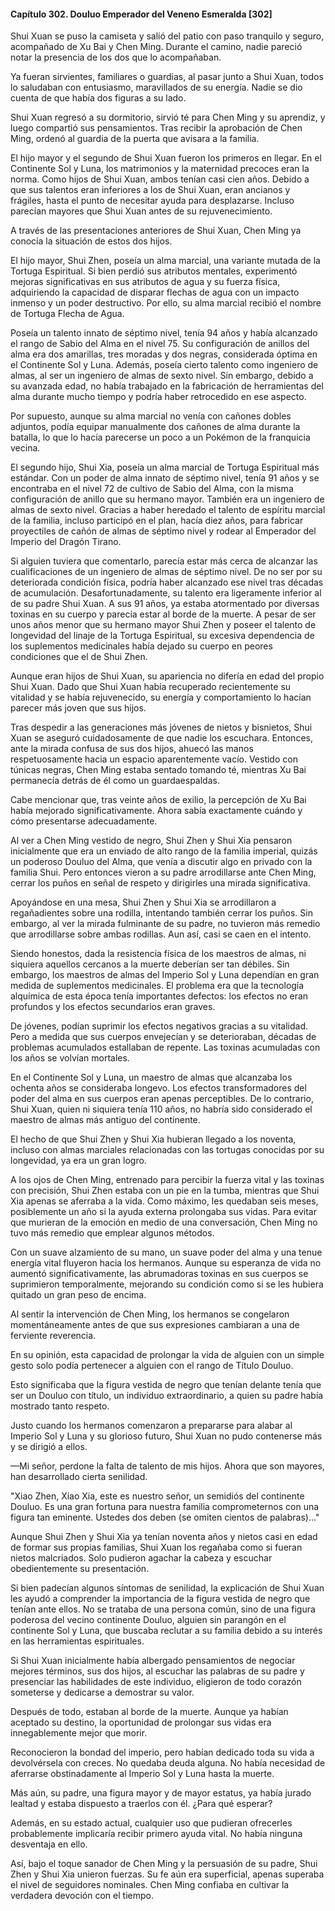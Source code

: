 
#### Capítulo 302. Douluo Emperador del Veneno Esmeralda [302]


Shui Xuan se puso la camiseta y salió del patio con paso tranquilo y seguro, acompañado de Xu Bai y Chen Ming. Durante el camino, nadie pareció notar la presencia de los dos que lo acompañaban.

Ya fueran sirvientes, familiares o guardias, al pasar junto a Shui Xuan, todos lo saludaban con entusiasmo, maravillados de su energía. Nadie se dio cuenta de que había dos figuras a su lado.

Shui Xuan regresó a su dormitorio, sirvió té para Chen Ming y su aprendiz, y luego compartió sus pensamientos. Tras recibir la aprobación de Chen Ming, ordenó al guardia de la puerta que avisara a la familia.

El hijo mayor y el segundo de Shui Xuan fueron los primeros en llegar. En el Continente Sol y Luna, los matrimonios y la maternidad precoces eran la norma. Como hijos de Shui Xuan, ambos tenían casi cien años. Debido a que sus talentos eran inferiores a los de Shui Xuan, eran ancianos y frágiles, hasta el punto de necesitar ayuda para desplazarse. Incluso parecían mayores que Shui Xuan antes de su rejuvenecimiento.

A través de las presentaciones anteriores de Shui Xuan, Chen Ming ya conocía la situación de estos dos hijos.

El hijo mayor, Shui Zhen, poseía un alma marcial, una variante mutada de la Tortuga Espiritual. Si bien perdió sus atributos mentales, experimentó mejoras significativas en sus atributos de agua y su fuerza física, adquiriendo la capacidad de disparar flechas de agua con un impacto inmenso y un poder destructivo. Por ello, su alma marcial recibió el nombre de Tortuga Flecha de Agua.

Poseía un talento innato de séptimo nivel, tenía 94 años y había alcanzado el rango de Sabio del Alma en el nivel 75. Su configuración de anillos del alma era dos amarillas, tres moradas y dos negras, considerada óptima en el Continente Sol y Luna. Además, poseía cierto talento como ingeniero de almas, al ser un ingeniero de almas de sexto nivel. Sin embargo, debido a su avanzada edad, no había trabajado en la fabricación de herramientas del alma durante mucho tiempo y podría haber retrocedido en ese aspecto.

Por supuesto, aunque su alma marcial no venía con cañones dobles adjuntos, podía equipar manualmente dos cañones de alma durante la batalla, lo que lo hacía parecerse un poco a un Pokémon de la franquicia vecina.

El segundo hijo, Shui Xia, poseía un alma marcial de Tortuga Espiritual más estándar. Con un poder de alma innato de séptimo nivel, tenía 91 años y se encontraba en el nivel 72 de cultivo de Sabio del Alma, con la misma configuración de anillo que su hermano mayor. También era un ingeniero de almas de sexto nivel. Gracias a haber heredado el talento de espíritu marcial de la familia, incluso participó en el plan, hacía diez años, para fabricar proyectiles de cañón de almas de séptimo nivel y rodear al Emperador del Imperio del Dragón Tirano.

Si alguien tuviera que comentarlo, parecía estar más cerca de alcanzar las cualificaciones de un ingeniero de almas de séptimo nivel. De no ser por su deteriorada condición física, podría haber alcanzado ese nivel tras décadas de acumulación. Desafortunadamente, su talento era ligeramente inferior al de su padre Shui Xuan. A sus 91 años, ya estaba atormentado por diversas toxinas en su cuerpo y parecía estar al borde de la muerte. A pesar de ser unos años menor que su hermano mayor Shui Zhen y poseer el talento de longevidad del linaje de la Tortuga Espiritual, su excesiva dependencia de los suplementos medicinales había dejado su cuerpo en peores condiciones que el de Shui Zhen.

Aunque eran hijos de Shui Xuan, su apariencia no difería en edad del propio Shui Xuan. Dado que Shui Xuan había recuperado recientemente su vitalidad y se había rejuvenecido, su energía y comportamiento lo hacían parecer más joven que sus hijos.

Tras despedir a las generaciones más jóvenes de nietos y bisnietos, Shui Xuan se aseguró cuidadosamente de que nadie los escuchara. Entonces, ante la mirada confusa de sus dos hijos, ahuecó las manos respetuosamente hacia un espacio aparentemente vacío. Vestido con túnicas negras, Chen Ming estaba sentado tomando té, mientras Xu Bai permanecía detrás de él como un guardaespaldas.

Cabe mencionar que, tras veinte años de exilio, la percepción de Xu Bai había mejorado significativamente. Ahora sabía exactamente cuándo y cómo presentarse adecuadamente.

Al ver a Chen Ming vestido de negro, Shui Zhen y Shui Xia pensaron inicialmente que era un enviado de alto rango de la familia imperial, quizás un poderoso Douluo del Alma, que venía a discutir algo en privado con la familia Shui. Pero entonces vieron a su padre arrodillarse ante Chen Ming, cerrar los puños en señal de respeto y dirigirles una mirada significativa.

Apoyándose en una mesa, Shui Zhen y Shui Xia se arrodillaron a regañadientes sobre una rodilla, intentando también cerrar los puños. Sin embargo, al ver la mirada fulminante de su padre, no tuvieron más remedio que arrodillarse sobre ambas rodillas. Aun así, casi se caen en el intento.

Siendo honestos, dada la resistencia física de los maestros de almas, ni siquiera aquellos cercanos a la muerte deberían ser tan débiles. Sin embargo, los maestros de almas del Imperio Sol y Luna dependían en gran medida de suplementos medicinales. El problema era que la tecnología alquímica de esta época tenía importantes defectos: los efectos no eran profundos y los efectos secundarios eran graves.

De jóvenes, podían suprimir los efectos negativos gracias a su vitalidad. Pero a medida que sus cuerpos envejecían y se deterioraban, décadas de problemas acumulados estallaban de repente. Las toxinas acumuladas con los años se volvían mortales.

En el Continente Sol y Luna, un maestro de almas que alcanzaba los ochenta años se consideraba longevo. Los efectos transformadores del poder del alma en sus cuerpos eran apenas perceptibles. De lo contrario, Shui Xuan, quien ni siquiera tenía 110 años, no habría sido considerado el maestro de almas más antiguo del continente.

El hecho de que Shui Zhen y Shui Xia hubieran llegado a los noventa, incluso con almas marciales relacionadas con las tortugas conocidas por su longevidad, ya era un gran logro.

A los ojos de Chen Ming, entrenado para percibir la fuerza vital y las toxinas con precisión, Shui Zhen estaba con un pie en la tumba, mientras que Shui Xia apenas se aferraba a la vida. Como máximo, les quedaban seis meses, posiblemente un año si la ayuda externa prolongaba sus vidas. Para evitar que murieran de la emoción en medio de una conversación, Chen Ming no tuvo más remedio que emplear algunos métodos.

Con un suave alzamiento de su mano, un suave poder del alma y una tenue energía vital fluyeron hacia los hermanos. Aunque su esperanza de vida no aumentó significativamente, las abrumadoras toxinas en sus cuerpos se suprimieron temporalmente, mejorando su condición como si se les hubiera quitado un gran peso de encima.

Al sentir la intervención de Chen Ming, los hermanos se congelaron momentáneamente antes de que sus expresiones cambiaran a una de ferviente reverencia.

En su opinión, esta capacidad de prolongar la vida de alguien con un simple gesto solo podía pertenecer a alguien con el rango de Título Douluo.

Esto significaba que la figura vestida de negro que tenían delante tenía que ser un Douluo con título, un individuo extraordinario, a quien su padre había mostrado tanto respeto.

Justo cuando los hermanos comenzaron a prepararse para alabar al Imperio Sol y Luna y su glorioso futuro, Shui Xuan no pudo contenerse más y se dirigió a ellos.

—Mi señor, perdone la falta de talento de mis hijos. Ahora que son mayores, han desarrollado cierta senilidad.

"Xiao Zhen, Xiao Xia, este es nuestro señor, un semidiós del continente Douluo. Es una gran fortuna para nuestra familia comprometernos con una figura tan eminente. Ustedes dos deben (se omiten cientos de palabras)..."

Aunque Shui Zhen y Shui Xia ya tenían noventa años y nietos casi en edad de formar sus propias familias, Shui Xuan los regañaba como si fueran nietos malcriados. Solo pudieron agachar la cabeza y escuchar obedientemente su presentación.

Si bien padecían algunos síntomas de senilidad, la explicación de Shui Xuan les ayudó a comprender la importancia de la figura vestida de negro que tenían ante ellos. No se trataba de una persona común, sino de una figura poderosa del vecino continente Douluo, alguien sin parangón en el continente Sol y Luna, que buscaba reclutar a su familia debido a su interés en las herramientas espirituales.

Si Shui Xuan inicialmente había albergado pensamientos de negociar mejores términos, sus dos hijos, al escuchar las palabras de su padre y presenciar las habilidades de este individuo, eligieron de todo corazón someterse y dedicarse a demostrar su valor.

Después de todo, estaban al borde de la muerte. Aunque ya habían aceptado su destino, la oportunidad de prolongar sus vidas era innegablemente mejor que morir.

Reconocieron la bondad del imperio, pero habían dedicado toda su vida a devolvérsela con creces. No quedaba deuda alguna. No había necesidad de aferrarse obstinadamente al Imperio Sol y Luna hasta la muerte.

Más aún, su padre, una figura mayor y de mayor estatus, ya había jurado lealtad y estaba dispuesto a traerlos con él. ¿Para qué esperar?

Además, en su estado actual, cualquier uso que pudieran ofrecerles probablemente implicaría recibir primero ayuda vital. No había ninguna desventaja en ello.

Así, bajo el toque sanador de Chen Ming y la persuasión de su padre, Shui Zhen y Shui Xia unieron fuerzas. Su fe aún era superficial, apenas superaba el nivel de seguidores nominales. Chen Ming confiaba en cultivar la verdadera devoción con el tiempo.